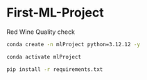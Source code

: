 # First-ML-Project
Red Wine Quality check

```bash
conda create -n mlProject python=3.12.12 -y
```
```bash
conda activate mlProject
```
```bash
pip install -r requirements.txt
```